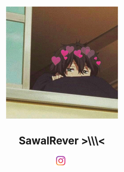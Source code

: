 <p align='center'>
  <img width='300px' src='https://github.com/Rever-Z/Rever-Z/blob/main/img/oreki.jpg?raw=true'>
  <h1 align='center'> SawalRever >\\\< </h1>
<p align='center'>
  <a href='https://www.instagram.com/crypto.rever'><img width='35' src="https://raw.githubusercontent.com/Rever-Z/Rever-Z/main/img/ig.png"></a>&nbsp;&nbsp;
